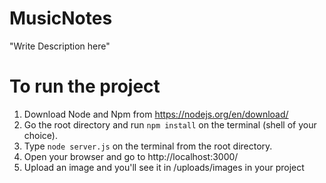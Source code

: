 # MusicNotes

"Write Description here"

# To run the project

1. Download Node and Npm from https://nodejs.org/en/download/
2. Go the root directory and run `npm install` on the terminal (shell of your choice).
3. Type `node server.js` on the terminal from the root directory.
4. Open your browser and go to http://localhost:3000/
5. Upload an image and you'll see it in /uploads/images in your project
